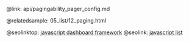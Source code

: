 @link: api/pagingability_pager_config.md

@relatedsample:
	05_list/12_paging.html

@seolinktop: [javascript dashboard framework](https://webix.com)
@seolink: [javascript list](https://webix.com/widget/list/)